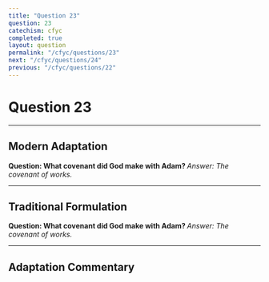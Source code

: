 ```yaml
---
title: "Question 23"
question: 23
catechism: cfyc
completed: true
layout: question
permalink: "/cfyc/questions/23"
next: "/cfyc/questions/24"
previous: "/cfyc/questions/22"
---
```

# Question 23
---
## Modern Adaptation
<strong>
    Question: What covenant did God make with Adam?
</strong>

<em>
    Answer: The covenant of works.
</em>

---
## Traditional Formulation
<strong>
    Question: What covenant did God make with Adam?
</strong>

<em>
    Answer: The covenant of works.
</em>

---
## Adaptation Commentary
